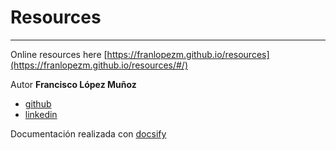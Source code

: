 # Resources
---

Online resources here [https://franlopezm.github.io/resources](https://franlopezm.github.io/resources/#/)

Autor **Francisco López Muñoz**
- [github](https://github.com/franlopezm)
- [linkedin](https://www.linkedin.com/feed/)

Documentación realizada con [docsify](https://docsify.js.org)
